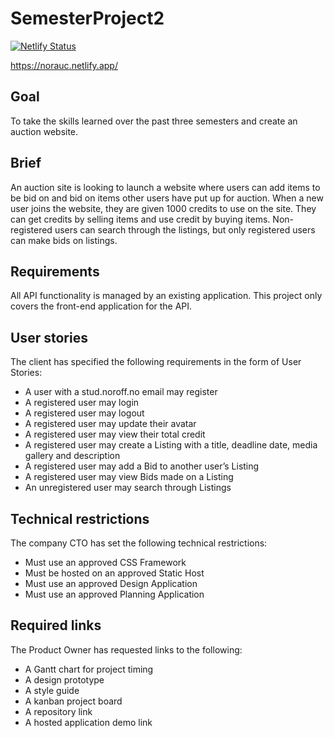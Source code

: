 # SemesterProject2

[![Netlify Status](https://api.netlify.com/api/v1/badges/7fa71ca4-823f-4c36-994d-7d4332722476/deploy-status)](https://app.netlify.com/sites/norauc/deploys)

https://norauc.netlify.app/

## Goal
To take the skills learned over the past three semesters and create an auction website.



## Brief
An auction site is looking to launch a website where users can add items to be bid on and bid on items other users have put up for auction.
When a new user joins the website, they are given 1000 credits to use on the site. They can get credits by selling items and use credit by buying items. Non-registered users can search through the listings, but only registered users can make bids on listings.



## Requirements
All API functionality is managed by an existing application. This project only covers the front-end application for the API.



## User stories
The client has specified the following requirements in the form of User Stories:
</br>
- A user with a stud.noroff.no email may register
- A registered user may login
- A registered user may logout
- A registered user may update their avatar
- A registered user may view their total credit
- A registered user may create a Listing with a title, deadline date, media gallery and description
- A registered user may add a Bid to another user’s Listing
- A registered user may view Bids made on a Listing
- An unregistered user may search through Listings



## Technical restrictions
The company CTO has set the following technical restrictions:
- Must use an approved CSS Framework
- Must be hosted on an approved Static Host
- Must use an approved Design Application
- Must use an approved Planning Application



## Required links
The Product Owner has requested links to the following:
- A Gantt chart for project timing
- A design prototype
- A style guide
- A kanban project board
- A repository link
- A hosted application demo link
